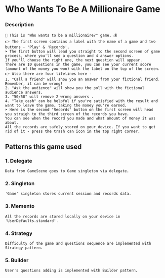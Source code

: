 # Who Wants To Be A Millionaire Game 

### Description 

    🤑 This is "Who wants to be a millionaire?" game. 💰
    👉 The first screen contains a label with the name of a game and two buttons - 'Play' & 'Records'.
    ➤ The first button will lead you straight to the second screen of game process, where you'll see a question and 4 answer options.
    If you'll choose the right one, the next question will appear. 
    There are 10 questions in the game, you can see your current score (amount of the money you won) with the label on the top of the screen.
    👉 Also there are four lifelines here - 
    1. "Call a friend" will show you an answer from your fictional friend. Remember, it can be wrong!
    2. "Ask the audience" will show you the poll with the fictional audience answers.
    3. "50/50" will remove 2 wrong answers .
    4. "Take cash" can be helpful if you're satisfied with the result and want to leave the game, taking the money you're earned. 
    ➤ Here is the second "Records" button on the first screen will head you straigh to the third screen of the records you have. 
    You can see when the record you made and what amount of money it was about. 
    All the records are safely stored on your device. If you want to get rid of it - press the trash can icon in the top right corner.

## Patterns this game used 

### 1. Delegate

    Data from GameScene goes to Game singleton via delegate.
    
### 2. Singleton

    'Game' singleton stores current session and records data.
    
### 3. Memento

    All the records are stored locally on your device in 'UserDefaults.standard'.
    
### 4. Strategy 
    
    Difficulty of the game and questions sequence are implemented with Strategy pattern.
    
### 5. Builder 
    
    User's questions adding is implemented with Builder pattern. 
    
    
   
